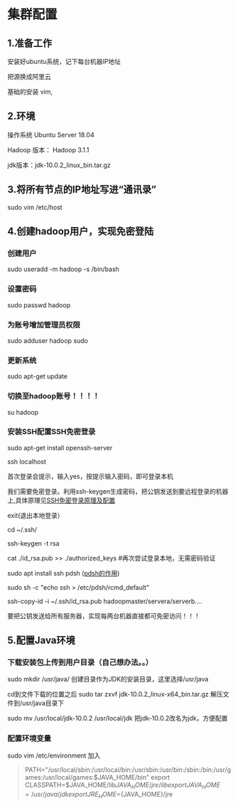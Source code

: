 # 集群配置
## 1.准备工作
安装好ubuntu系统，记下每台机器IP地址

把源换成阿里云

基础的安装 vim,

## 2.环境
操作系统 Ubuntu Server 18.04

Hadoop 版本： Hadoop 3.1.1

jdk版本：jdk-10.0.2_linux_bin.tar.gz

## 3.将所有节点的IP地址写进“通讯录”
sudo vim /etc/host

## 4.创建hadoop用户，实现免密登陆

### 创建用户
sudo useradd -m hadoop -s /bin/bash

### 设置密码
sudo passwd hadoop

### 为账号增加管理员权限
sudo adduser hadoop sudo


### 更新系统
sudo apt-get update

### 切换至hadoop账号！！！！
su hadoop

### 安装SSH配置SSH免密登录
sudo apt-get install openssh-server

ssh localhost

首次登录会提示，输入yes，按提示输入密码，即可登录本机

我们需要免密登录。利用ssh-keygen生成密码，把公钥发送到要远程登录的机器上,具体原理见[SSH免密登录原理及配置](https://my.oschina.net/binxin/blog/651565)

exit(退出本地登录）

cd ~/.ssh/

ssh-keygen -t rsa

cat ./id_rsa.pub >> ./authorized_keys #再次尝试登录本地，无需密码验证

sudo apt install ssh pdsh ([pdsh的作用](http://blog.51cto.com/ixdba/1550184))

sudo sh -c "echo ssh > /etc/pdsh/rcmd_default"

ssh-copy-id -i ~/.ssh/id_rsa.pub  hadoopmaster/servera/serverb....

要把公钥发送给所有服务器，实现每两台机器直接都可免密访问！！！

## 5.配置Java环境
### 下载安装包上传到用户目录（自己想办法。。）

sudo mkdir /usr/java/ 创建目录作为JDK的安装目录，这里选择/usr/java

cd到文件下载的位置之后
sudo tar zxvf jdk-10.0.2_linux-x64_bin.tar.gz   解压文件到/usr/java目录下

sudo mv /usr/local/jdk-10.0.2 /usr/local/jdk  把jdk-10.0.2改名为jdk，方便配置

### 配置环境变量
sudo vim /etc/environment
加入

>PATH="/usr/local/sbin:/usr/local/bin:/usr/sbin:/usr/bin:/sbin:/bin:/usr/games:/usr/local/games:$JAVA_HOME/bin" 
export CLASSPATH=$JAVA_HOME/lib$JAVA_HOME/jre/lib 
export JAVA_HOME=/usr/java/jdk 
export JRE_HOME=${JAVA_HOME}/jre






